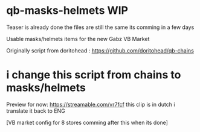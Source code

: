 # qb-masks-helmets WIP

Teaser is already done the files are still the same its comming in a few days 

Usable masks/helmets items for the new Gabz VB Market
 
Originally script from doritohead : https://github.com/doritohead/qb-chains
 
# i change this script from chains to masks/helmets
 

Preview for now: https://streamable.com/vr7fcf this clip is in dutch i translate it back to ENG
 
[VB market config for 8 stores comming after this when its done] 

